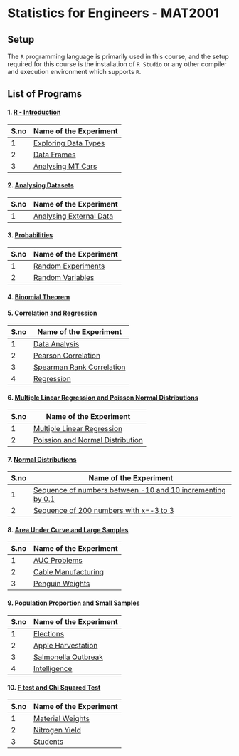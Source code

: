 # Statistics for Engineers - MAT2001


## Setup

The `R` programming language is primarily used in this course, and the setup required for this course is the installation of `R Studio` or any other compiler and execution environment which supports `R`.



## List of Programs

#### 1. [R - Introduction](./R_Introduction_Lab_1)

| S.no | Name of the Experiment |
| ---- | --------------------- |
| 1 | [Exploring Data Types](./R_Introduction_Lab_1/data_types.r) |
| 2 | [Data Frames](./R_Introduction_Lab_1/data_frames.r) |
| 3 | [Analysing MT Cars](./R_Introduction_Lab_1/mt_cars.r) |


#### 2. [Analysing Datasets](./Data_Analysis_Lab_2)

| S.no | Name of the Experiment |
| ---- | --------------------- |
| 1 | [Analysing External Data](./Data_Analysis_Lab_2/data_analysis.r) |


#### 3. [Probabilities](./Probabilities_Lab_3)

| S.no | Name of the Experiment |
| ---- | --------------------- |
| 1 | [Random Experiments](./Probabilities_Lab_3/random_experiments.r) |
| 2 | [Random Variables](./Probabilities_Lab_3/random_variables.r) |


#### 4. [Binomial Theorem](./Binomial_Theorem_Lab_4)


#### 5. [Correlation and Regression](./Correlation_and_Regression_Lab_5)

| S.no | Name of the Experiment |
| ---- | --------------------- |
| 1 | [Data Analysis](./Correlation_and_Regression_Lab_5/data_analysis.r) |
| 2 | [Pearson Correlation](./Correlation_and_Regression_Lab_5/pearson.r) |
| 3 | [Spearman Rank Correlation](./Correlation_and_Regression_Lab_5/spearman.r) |
| 4 | [Regression](./Correlation_and_Regression_Lab_5/regression.r) |


#### 6. [Multiple Linear Regression and Poisson Normal Distributions](./Regression_and_Distribution_Lab_6)

| S.no | Name of the Experiment |
| ---- | --------------------- |
| 1 | [Multiple Linear Regression](./Regression_and_Distribution_Lab_6/multiple_linear_regression.r) |
| 2 | [Poission and Normal Distribution](./Regression_and_Distribution_Lab_6/pearson.r) |


#### 7. [Normal Distributions](./Normal_Distribution_Lab_7)

| S.no | Name of the Experiment |
| ---- | --------------------- |
| 1 | [Sequence of numbers between -10 and 10 incrementing by 0.1](./Normal_Distribution_Lab_7/sequence_1.r) |
| 2 | [Sequence of 200 numbers with x=-3 to 3](./Normal_Distribution_Lab_7/sequence_2.r) |


#### 8. [Area Under Curve and Large Samples](./AUC_and_Large_Samples_Lab_8)

| S.no | Name of the Experiment |
| ---- | --------------------- |
| 1 | [AUC Problems](./AUC_and_Large_Samples_Lab_8/auc_problems.r) |
| 2 | [Cable Manufacturing](./AUC_and_Large_Samples_Lab_8/cable_mannufacturing.r) |
| 3 | [Penguin Weights](./AUC_and_Large_Samples_Lab_8/penguin_weights.r) |


#### 9. [Population Proportion and Small Samples](./Population_Proportion_and_Small_Samples_Lab_9)

| S.no | Name of the Experiment |
| ---- | --------------------- |
| 1 | [Elections](./Population_Proportion_and_Small_Samples_Lab_9/elections.r) |
| 2 | [Apple Harvestation](./Population_Proportion_and_Small_Samples_Lab_9/apple_harvestation.r) |
| 3 | [Salmonella Outbreak](./Population_Proportion_and_Small_Samples_Lab_9/salmonella_outbreak.r) |
| 4 | [Intelligence](./Population_Proportion_and_Small_Samples_Lab_9/intelligence.r) |


#### 10. [F test and Chi Squared Test](./F_and_Chi_Squared_Test_Lab_10)

| S.no | Name of the Experiment |
| ---- | --------------------- |
| 1 | [Material Weights](./F_and_Chi_Squared_Test_Lab_10/material_weights.r) |
| 2 | [Nitrogen Yield](./F_and_Chi_Squared_Test_Lab_10/nitrogen_yield.r) |
| 3 | [Students](./F_and_Chi_Squared_Test_Lab_10/students.r) |


